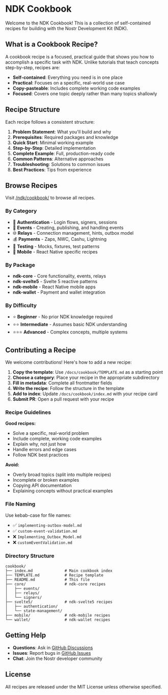 # NDK Cookbook

Welcome to the NDK Cookbook! This is a collection of self-contained recipes for building with the Nostr Development Kit (NDK).

## What is a Cookbook Recipe?

A cookbook recipe is a focused, practical guide that shows you how to accomplish a specific task with NDK. Unlike tutorials that teach concepts step-by-step, recipes are:

- **Self-contained**: Everything you need is in one place
- **Practical**: Focuses on a specific, real-world use case
- **Copy-pasteable**: Includes complete working code examples
- **Focused**: Covers one topic deeply rather than many topics shallowly

## Recipe Structure

Each recipe follows a consistent structure:

1. **Problem Statement**: What you'll build and why
2. **Prerequisites**: Required packages and knowledge
3. **Quick Start**: Minimal working example
4. **Step-by-Step**: Detailed implementation
5. **Complete Example**: Full, production-ready code
6. **Common Patterns**: Alternative approaches
7. **Troubleshooting**: Solutions to common issues
8. **Best Practices**: Tips from experience

## Browse Recipes

Visit [/ndk/cookbook/](/ndk/cookbook/) to browse all recipes.

### By Category

- 🔐 **Authentication** - Login flows, signers, sessions
- 📝 **Events** - Creating, publishing, and handling events
- 🌐 **Relays** - Connection management, hints, outbox model
- 💰 **Payments** - Zaps, NWC, Cashu, Lightning
- 🧪 **Testing** - Mocks, fixtures, test patterns
- 📱 **Mobile** - React Native specific recipes

### By Package

- **ndk-core** - Core functionality, events, relays
- **ndk-svelte5** - Svelte 5 reactive patterns
- **ndk-mobile** - React Native mobile apps
- **ndk-wallet** - Payment and wallet integration

### By Difficulty

- ⭐ **Beginner** - No prior NDK knowledge required
- ⭐⭐ **Intermediate** - Assumes basic NDK understanding
- ⭐⭐⭐ **Advanced** - Complex concepts, multiple systems

## Contributing a Recipe

We welcome contributions! Here's how to add a new recipe:

1. **Copy the template**: Use `/docs/cookbook/TEMPLATE.md` as a starting point
2. **Choose a category**: Place your recipe in the appropriate subdirectory
3. **Fill in metadata**: Complete all frontmatter fields
4. **Write the recipe**: Follow the structure in the template
5. **Add to index**: Update `/docs/cookbook/index.md` with your recipe card
6. **Submit PR**: Open a pull request with your recipe

### Recipe Guidelines

**Good recipes:**
- Solve a specific, real-world problem
- Include complete, working code examples
- Explain why, not just how
- Handle errors and edge cases
- Follow NDK best practices

**Avoid:**
- Overly broad topics (split into multiple recipes)
- Incomplete or broken examples
- Copying API documentation
- Explaining concepts without practical examples

### File Naming

Use kebab-case for file names:
- ✅ `implementing-outbox-model.md`
- ✅ `custom-event-validation.md`
- ❌ `Implementing_Outbox_Model.md`
- ❌ `customEventValidation.md`

### Directory Structure

```
cookbook/
├── index.md              # Main cookbook index
├── TEMPLATE.md           # Recipe template
├── README.md             # This file
├── core/                 # ndk-core recipes
│   ├── events/
│   ├── relays/
│   └── signers/
├── svelte5/              # ndk-svelte5 recipes
│   ├── authentication/
│   └── state-management/
├── mobile/               # ndk-mobile recipes
└── wallet/               # ndk-wallet recipes
```

## Getting Help

- **Questions**: Ask in [GitHub Discussions](https://github.com/nostr-dev-kit/ndk/discussions)
- **Issues**: Report bugs in [GitHub Issues](https://github.com/nostr-dev-kit/ndk/issues)
- **Chat**: Join the Nostr developer community

## License

All recipes are released under the MIT License unless otherwise specified.
